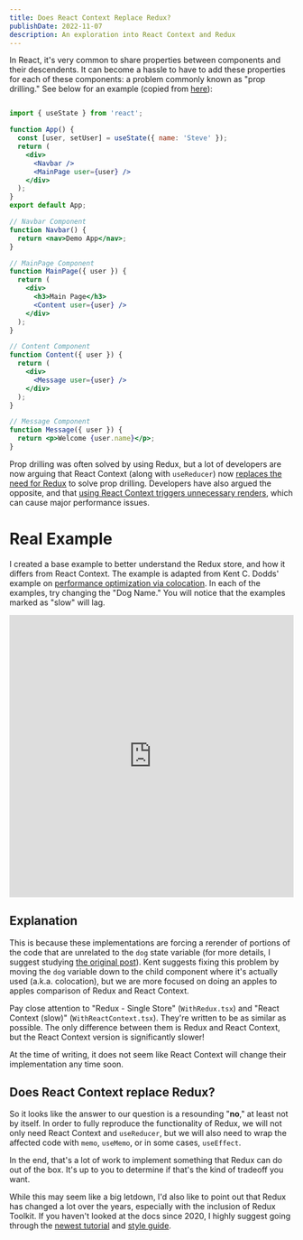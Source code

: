 ```yaml
---
title: Does React Context Replace Redux?
publishDate: 2022-11-07
description: An exploration into React Context and Redux
---
```


In React, it's very common to share properties between components and their descendents. It can become a hassle to have to add these properties for each of these components: a problem commonly known as "prop drilling." See below for an example (copied from [here](https://blog.logrocket.com/solving-prop-drilling-react-apps/)):

```jsx

import { useState } from 'react';

function App() {
  const [user, setUser] = useState({ name: 'Steve' });
  return (
    <div>
      <Navbar />
      <MainPage user={user} />
    </div>
  );
}
export default App;

// Navbar Component
function Navbar() {
  return <nav>Demo App</nav>;
}

// MainPage Component
function MainPage({ user }) {
  return (
    <div>
      <h3>Main Page</h3>
      <Content user={user} />
    </div>
  );
}

// Content Component
function Content({ user }) {
  return (
    <div>
      <Message user={user} />
    </div>
  );
}

// Message Component
function Message({ user }) {
  return <p>Welcome {user.name}</p>;
}

```

Prop drilling was often solved by using Redux, but a lot of developers are now arguing that React Context (along with `useReducer`) now [replaces the need for Redux](https://kentcdodds.com/blog/application-state-management-with-react) to solve prop drilling. Developers have also argued the opposite, and that [using React Context triggers unnecessary renders](https://github.com/facebook/react/issues/15156), which can cause major performance issues.

# Real Example

I created a base example to better understand the Redux store, and how it differs from React Context. The example is adapted from Kent C. Dodds' example on [performance optimization via colocation](https://kentcdodds.com/blog/state-colocation-will-make-your-react-app-faster). In each of the examples, try changing the "Dog Name." You will notice that the examples marked as "slow" will lag.

<iframe
  src="https://codesandbox.io/embed/react-state-performance-u0z0z1?fontsize=14&hidenavigation=1&theme=dark"
  style="width: 100%; height: 500px; border: 0; borderRadius: 4px; overflow: hidden;"
  title="React State Performance"
  allow="accelerometer; ambient-light-sensor; camera; encrypted-media; geolocation; gyroscope; hid; microphone; midi; payment; usb; vr; xr-spatial-tracking"
  sandbox="allow-forms allow-modals allow-popups allow-presentation allow-same-origin allow-scripts"
></iframe>

## Explanation

This is because these implementations are forcing a rerender of portions of the code that are unrelated to the `dog` state variable (for more details, I suggest studying [the original post](https://kentcdodds.com/blog/state-colocation-will-make-your-react-app-faster)). Kent suggests fixing this problem by moving the `dog` variable down to the child component where it's actually used (a.k.a. colocation), but we are more focused on doing an apples to apples comparison of Redux and React Context.

Pay close attention to "Redux - Single Store" (`WithRedux.tsx`) and "React Context (slow)" (`WithReactContext.tsx`). They're written to be as similar as possible. The only difference between them is Redux and React Context, but the React Context version is significantly slower!

At the time of writing, it does not seem like React Context will change their implementation any time soon.

## Does React Context replace Redux?

So it looks like the answer to our question is a resounding "**no**," at least not by itself. In order to fully reproduce the functionality of Redux, we will not only need React Context and `useReducer`, but we will also need to wrap the affected code with `memo`, `useMemo`, or in some cases, `useEffect`.

In the end, that's a lot of work to implement something that Redux can do out of the box. It's up to you to determine if that's the kind of tradeoff you want.

While this may seem like a big letdown, I'd also like to point out that Redux has changed a lot over the years, especially with the inclusion of Redux Toolkit. If you haven't looked at the docs since 2020, I highly suggest going through the [newest tutorial](https://redux.js.org/tutorials/essentials/part-1-overview-concepts) and [style guide](https://redux.js.org/style-guide/).
